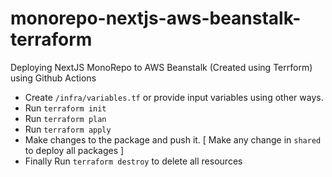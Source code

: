 # monorepo-nextjs-aws-beanstalk-terraform
Deploying NextJS MonoRepo to AWS Beanstalk (Created using Terrform) using Github Actions  


- Create `/infra/variables.tf` or provide input variables using other ways.
- Run `terraform init`
- Run `terraform plan`
- Run `terraform apply`
- Make changes to the package and push it. [ Make any change in `shared` to deploy all packages ]
- Finally Run `terraform destroy` to delete all resources
